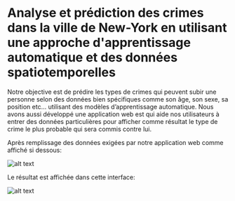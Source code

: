 # Analyse et prédiction des crimes dans la ville de New-York en utilisant une approche d'apprentissage automatique et des données spatiotemporelles

Notre objective est de prédire les types de crimes qui peuvent subir une personne selon des données bien spécifiques comme son âge, son sexe, sa position etc... utilisant des modèles d’apprentissage automatique.
Nous avons aussi développé une application web est qui aide nos utilisateurs à entrer des données particulières pour afficher comme résultat le type de crime le plus probable qui sera commis contre lui.

Après remplissage des données exigées par notre application web comme affiché si dessous:

![alt text](https://github.com/taieb-hadjkacem/Analyse-et-prediction-des-crimes-dans-la-ville-de-New-York/blob/main/app_web1.png?raw=true)

Le résultat est affichée dans cette interface:

![alt text](https://github.com/taieb-hadjkacem/Analyse-et-prediction-des-crimes-dans-la-ville-de-New-York/blob/main/app_web2.png?raw=true)

